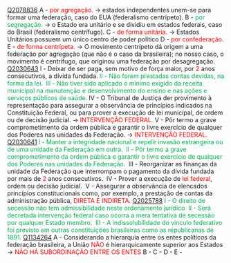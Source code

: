 [Q2078836](https://www.qconcursos.com/questoes-militares/questoes/88dec5f9-b1)
A - <span style="color:rgb(255, 0, 0)">por agregação.</span> -> estados independentes unem-se para formar uma federação, caso do EUA (federalismo centrípeto).
B - <span style="color:rgb(0, 176, 80)">por segregação.</span> -> o Estado era unitário e se dividiu em estados federais, caso do Brasil (federalismo centrífugo).
C - <span style="color:rgb(255, 0, 0)">de forma unitária.</span> -> Estados Unitários possuem um único centro de poder político
D -  <span style="color:rgb(255, 0, 0)">por confederação.</span>
E - <span style="color:rgb(255, 0, 0)">de forma centrípeta.</span> -> O movimento centrípeto dá origem a uma federação por agregação (que não é o caso da brasileira); no nosso caso, o movimento é centrífugo, que originou uma federação por desagregação.
[Q2030643](https://www.qconcursos.com/questoes-militares/questoes/a9e13da4-92)
l - Deixar de ser paga, sem motivo de força maior, por <span style="color:rgb(255, 0, 0)">2</span> anos consecutivos, a dívida fundada.
<span style="color:rgb(0, 176, 80)">ll - Não forem prestadas contas devidas, na forma da lei. </span>
<span style="color:rgb(0, 176, 80)">lll - Não tiver sido aplicado o mínimo exigido da receita municipal na manutenção e desenvolvimento do ensino e nas ações e serviços públicos de saúde.</span> 
lV - O Tribunal de Justiça der provimento à representação para assegurar a observância de princípios indicados na Constituição Federal, ou para prover a execução de lei municipal, de ordem ou de decisão judicial. -> <span style="color:rgb(255, 0, 0)">INTERVENÇÃO FEDERAL.</span>
V - Pôr termo a grave comprometimento da ordem pública e garantir o livre exercício de qualquer dos Poderes nas unidades da Federação. -> <span style="color:rgb(255, 0, 0)">INTERVENÇÃO FEDERAL.</span>
[Q2030641](https://www.qconcursos.com/questoes-militares/questoes/a9dc4bb0-92)
<span style="color:rgb(0, 176, 80)">l - Manter a integridade nacional e repelir invasão estrangeira ou de uma unidade da Federação em outra. </span>
<span style="color:rgb(0, 176, 80)">ll - Pôr termo a grave comprometimento da ordem pública e garantir o livre exercício de qualquer dos Poderes nas unidades da Federação. </span>
lll - Reorganizar as finanças da unidade da Federação que interrompam o pagamento da dívida fundada por mais de <span style="color:rgb(255, 0, 0)">2</span> anos consecutivos. 
lV - Prover a execução de <span style="color:rgb(255, 0, 0)">lei federal</span>, ordem ou decisão judicial. 
V - Assegurar a observância de elencados princípios constitucionais como, por exemplo, a prestação de contas da administração pública, <span style="color:rgb(255, 0, 0)">DIRETA E INDIRETA</span>.
[Q2025788](https://www.qconcursos.com/questoes-militares/questoes/3d09ea19-90)
<span style="color:rgb(0, 176, 80)">I - O direito de secessão não tem admissibilidade neste ordenamento jurídico </span>
<span style="color:rgb(0, 176, 80)">II - Será decretada intervenção federal caso ocorra a mera tentativa de secessão por qualquer Estado membro. </span>
<span style="color:rgb(0, 176, 80)">III - A indissolubilidade do vínculo federativo foi previsto em outras constituições brasileiras como as republicanas de 1891.</span> 
[Q1134264](https://www.qconcursos.com/questoes-militares/questoes/882da25d-56)
A - Considerando a hierarquia entre os entes políticos da federação brasileira, a União <span style="color:rgb(255, 0, 0)">NÃO</span> é hierarquicamente superior aos Estados -><span style="color:rgb(255, 0, 0)"> NÃO HÁ SUBORDINAÇÃO ENTRE OS ENTES</span> 
B - 
C - 
D - 
E - 